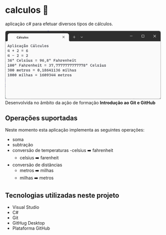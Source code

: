 # calculos :1234:
 aplicação c# para efetuar diversos tipos de cálculos.

 ![Aplicação Cálculos](aplicacao-calculos.png)
Desenvolvida no âmbito da ação de formação **Introdução ao Git e GitHub**
## Operações suportadas
Neste momento esta aplicação implementa as seguintes operações:
- soma
- subtração
- conversão de temperaturas
    -celsius :arrow_right: fahrenheit
    - celsius :arrow_right: farenheit
- conversão de distâncias
    - metros :arrow_right: milhas
    - milhas :arrow_right: metros
## Tecnologias utilizadas neste projeto
- Visual Studio
- C#
- Git
- GitHug Desktop
- Plataforma GitHub

